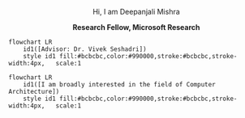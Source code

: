 
<p align="center">
Hi, I am Deepanjali Mishra
</p>

<p align="center"> <b>Research Fellow, Microsoft Research</p></b>



```mermaid
flowchart LR
    id1([Advisor: Dr. Vivek Seshadri]) 
    style id1 fill:#bcbcbc,color:#990000,stroke:#bcbcbc,stroke-width:4px,   scale:1
```
 

```mermaid
flowchart LR
    id1([I am broadly interested in the field of Computer Architecture]) 
    style id1 fill:#bcbcbc,color:#990000,stroke:#bcbcbc,stroke-width:4px,   scale:1
```
  
        

    

